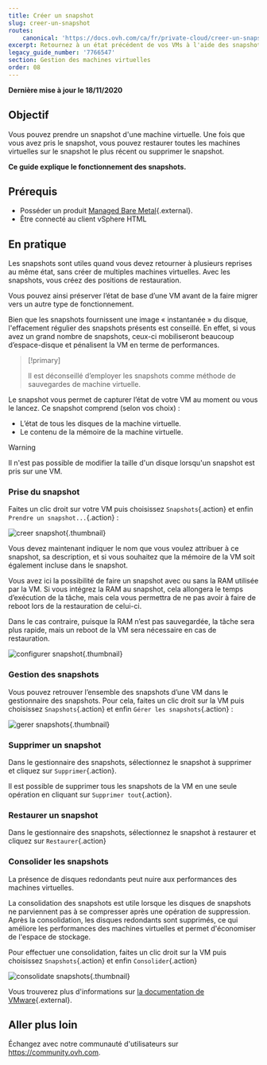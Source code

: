 ```yaml
---
title: Créer un snapshot
slug: creer-un-snapshot
routes:
    canonical: 'https://docs.ovh.com/ca/fr/private-cloud/creer-un-snapshot/'
excerpt: Retournez à un état précédent de vos VMs à l'aide des snapshots
legacy_guide_number: '7766547'
section: Gestion des machines virtuelles
order: 08
---
```


**Dernière mise à jour le 18/11/2020**

## Objectif 

Vous pouvez prendre un snapshot d'une machine virtuelle. Une fois que vous avez pris le snapshot, vous pouvez restaurer toutes les machines virtuelles sur le snapshot le plus récent ou supprimer le snapshot.

**Ce guide explique le fonctionnement des snapshots.**

## Prérequis

- Posséder un produit [Managed Bare Metal](https://www.ovhcloud.com/fr-ca/managed-bare-metal/){.external}.
- Être connecté au client vSphere HTML

## En pratique

Les snapshots sont utiles quand vous devez retourner à plusieurs reprises au même état, sans créer de multiples machines virtuelles. Avec les snapshots, vous créez des positions de restauration. 

Vous pouvez ainsi préserver l’état de base d’une VM avant de la faire migrer vers un autre type de fonctionnement. 

Bien que les snapshots fournissent une image « instantanée » du disque, l'effacement régulier des snapshots présents est conseillé. En effet, si vous avez un grand nombre de snapshots, ceux-ci mobiliseront beaucoup d’espace-disque et pénalisent la VM en terme de performances.

> [!primary]
> 
> Il est déconseillé d’employer les snapshots comme méthode de sauvegardes de machine virtuelle.
> 

Le snapshot vous permet de capturer l’état de votre VM au moment ou vous le lancez. Ce snapshot comprend (selon vos choix) :

- L’état de tous les disques de la machine virtuelle.
- Le contenu de la mémoire de la machine virtuelle.

> [!warning]
> 
> Il n'est pas possible de modifier la taille d'un disque lorsqu'un snapshot est pris sur une VM.
> 

### Prise du snapshot

Faites un clic droit sur votre VM puis choisissez `Snapshots`{.action} et enfin `Prendre un snapshot...`{.action} :

![creer snapshot](images/snapshot01.png){.thumbnail}

Vous devez maintenant indiquer le nom que vous voulez attribuer à ce snapshot, sa description, et si vous souhaitez que la mémoire de la VM soit également incluse dans le snapshot.

Vous avez ici la possibilité de faire un snapshot avec ou sans la RAM utilisée par la VM. Si vous intégrez la RAM au snapshot, cela allongera le temps d’exécution de la tâche, mais cela vous permettra de ne pas avoir à faire de reboot lors de la restauration de celui-ci. 

Dans le cas contraire, puisque la RAM n’est pas sauvegardée, la tâche sera plus rapide, mais un reboot de la VM sera nécessaire en cas de restauration.

![configurer snapshot](images/snapshot02.png){.thumbnail}

### Gestion des snapshots

Vous pouvez retrouver l’ensemble des snapshots d’une VM dans le gestionnaire des snapshots. Pour cela, faites un clic droit sur la VM puis choisissez `Snapshots`{.action} et enfin `Gérer les snapshots`{.action} :

![gerer snapshots](images/snapshot03.png){.thumbnail}

### Supprimer un snapshot

Dans le gestionnaire des snapshots, sélectionnez le snapshot à supprimer et cliquez sur `Supprimer`{.action}.

Il est possible de supprimer tous les snapshots de la VM en une seule opération en cliquant sur `Supprimer tout`{.action}.

### Restaurer un snapshot

Dans le gestionnaire des snapshots, sélectionnez le snapshot à restaurer et cliquez sur `Restaurer`{.action}

### Consolider les snapshots

La présence de disques redondants peut nuire aux performances des machines virtuelles.

La consolidation des snapshots est utile lorsque les disques de snapshots ne parviennent pas à se compresser après une opération de suppression. Après la consolidation, les disques redondants sont supprimés, ce qui améliore les performances des machines virtuelles et permet d'économiser de l'espace de stockage.

Pour effectuer une consolidation, faites un clic droit sur la VM puis choisissez `Snapshots`{.action} et enfin `Consolider`{.action}

![consolidate snapshots](images/consolidate.png){.thumbnail}

Vous trouverez plus d'informations sur [la documentation de VMware](https://docs.vmware.com/en/VMware-vSphere/6.7/com.vmware.vsphere.vm_admin.doc/GUID-2F4A6D8B-33FF-4C6B-9B02-C984D151F0D5.html){.external}.

## Aller plus loin

Échangez avec notre communauté d'utilisateurs sur <https://community.ovh.com>.
